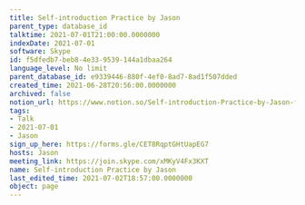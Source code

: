 ```yaml
---
title: Self-introduction Practice by Jason
parent_type: database_id
talktime: 2021-07-01T21:00:00.0000000
indexDate: 2021-07-01
software: Skype
id: f5dfedb7-beb8-4e33-9539-144a1dbaa264
language_level: No limit
parent_database_id: e9339446-880f-4ef0-8ad7-8ad1f507dded
created_time: 2021-06-28T20:56:00.0000000
archived: false
notion_url: https://www.notion.so/Self-introduction-Practice-by-Jason-f5dfedb7beb84e339539144a1dbaa264
tags:
- Talk
- 2021-07-01
- Jason
sign_up_here: https://forms.gle/CET8RqptGHtUapEG7
hosts: Jason
meeting_link: https://join.skype.com/xMKyV4Fx3KXT
name: Self-introduction Practice by Jason
last_edited_time: 2021-07-02T18:57:00.0000000
object: page
---
```







